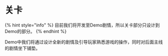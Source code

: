 # 关卡

{% hint style="info" %}
目前我们将开发至Demo剧情，所以关卡部分只设计到Demo的部分。
{% endhint %}

Demo中我们将通过设计全新的剧情及引导玩家熟悉游戏的操作，同时对后面主线的剧情坐下铺垫。

